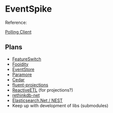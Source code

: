 # EventSpike

Reference:

[Polling Client](https://github.com/NEventStore/NEventStore/issues/360)

## Plans

* [FeatureSwitch](https://github.com/valdisiljuconoks/FeatureSwitch)
* [Fooidity](https://github.com/phatboyg/Fooidity)
* [EventStore](https://github.com/EventStore/EventStore)
* [Paramore](https://github.com/iancooper/Paramore)
* [Cedar](https://github.com/damianh/Cedar)
* [fluent-projections](https://github.com/corker/fluent-projections)
* [ReactiveETL](https://reactiveetl.codeplex.com/) (for projections?)
* [rethinkdb-net](https://github.com/mfenniak/rethinkdb-net)
* [Elasticsearch.Net / NEST](https://github.com/elastic/elasticsearch-net)
* Keep up with development of libs (submodules)
